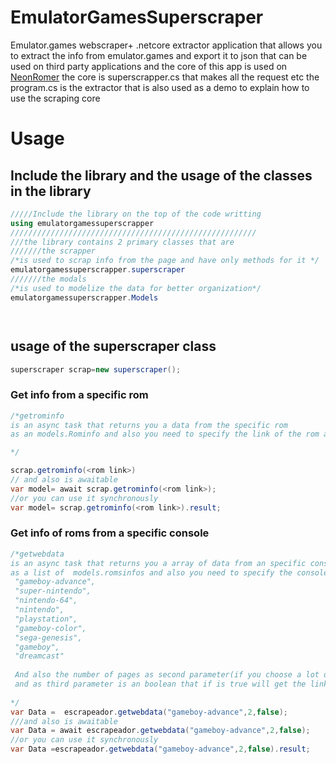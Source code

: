 # EmulatorGamesSuperscraper
Emulator.games webscraper+ .netcore extractor application that allows you to extract the info from emulator.games and export it to json that can be used on third party applications
and the core of this app is used on <a href='https://github.com/Gr3gorywolf/NeonRom3r'>NeonRomer</a> the core is superscrapper.cs that makes all the request etc
the program.cs is the extractor that is also used as a demo to explain how to use the scraping core
# Usage
## Include the library and the usage of the classes in the library
```c#
/////Include the library on the top of the code writting
using emulatorgamessuperscrapper
///////////////////////////////////////////////////////
///the library contains 2 primary classes that are
///////the scrapper
/*is used to scrap info from the page and have only methods for it */
emulatorgamessuperscrapper.superscraper
///////the modals
/*is used to modelize the data for better organization*/
emulatorgamessuperscrapper.Models




```

## usage of the superscraper class

```c#
superscraper scrap=new superscraper();
```
### Get info from a specific rom
```c#
/*getrominfo
is an async task that returns you a data from the specific rom
as an models.Rominfo and also you need to specify the link of the rom as a parameter

*/

scrap.getrominfo(<rom link>)
// and also is awaitable
var model= await scrap.getrominfo(<rom link>);
//or you can use it synchronously
var model= scrap.getrominfo(<rom link>).result;
```
### Get info of roms from a specific console
```c#
/*getwebdata
is an async task that returns you a array of data from an specific console
as a list of  models.romsinfos and also you need to specify the console that could be the follows
 "gameboy-advance",
 "super-nintendo",
 "nintendo-64", 
 "nintendo",
 "playstation",
 "gameboy-color", 
 "sega-genesis", 
 "gameboy",
 "dreamcast"
 
 And also the number of pages as second parameter(if you choose a lot of pages it will take more time to give the info)
 and as third parameter is an boolean that if is true will get the link of hd portraits but if it is false it will get the low res portraits
 
*/
var Data =  escrapeador.getwebdata("gameboy-advance",2,false);
///and also is awaitable
var Data = await escrapeador.getwebdata("gameboy-advance",2,false);
//or you can use it synchronously
var Data =escrapeador.getwebdata("gameboy-advance",2,false).result;
```

